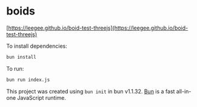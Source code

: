 # boids

[https://leegee.github.io/boid-test-threejs](https://leegee.github.io/boid-test-threejs)

To install dependencies:

```bash
bun install
```

To run:

```bash
bun run index.js
```

This project was created using `bun init` in bun v1.1.32. [Bun](https://bun.sh) is a fast all-in-one JavaScript runtime.



